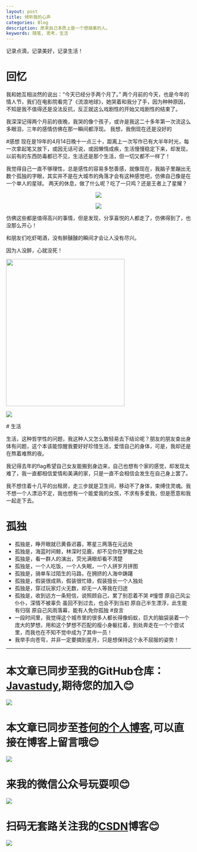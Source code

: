 ```yaml
---
layout: post
title: 倾听我的心声
categories: Blog
description: 原来自己本质上是一个想搞事的人。
keywords: 随笔, 思考，生活
---
```


记录点滴，记录美好，记录生活！

# 回忆
我和她互相淡然的说出：“今天已经分手两个月了。”
两个月前的今天，也是今年的情人节，我们在电影院看完了《流浪地球》，她哭着和我分了手，因为种种原因，不知是我不值得还是没法反抗，反正就这么戏剧性的开始又戏剧性的结束了。

我深深记得两个月前的夜晚，我哭的像个孩子，或许是我这二十多年第一次流这么多眼泪，三年的感情仿佛在那一瞬间都浮现。
我想，我倒现在还是没好的

#感想
现在是19年的4月14日晚十一点三十，距离上一次写作已有大半年时光，每一次拿起笔又放下，或因无话可说，或因懒惰成疾，生活慢慢稳定下来，却发现，以前有的东西防毒都已不见，生活还是那个生活，但一切又都不一样了！

我觉得自己一直不够理性，总是感性的容易多愁善感，就像现在，我脑子里蹦出无数个孤独的字眼，其实并不是在大城市的角落才会有这种感觉吧，仿佛自己像是在一个单人的星球。
两天的休息，做了什么呢？吃了一只鸡？还是王者上了星耀？
<p align="center">
<img src="http://pp8g2fyug.bkt.clouddn.com/%E4%B8%80%E5%8F%AA%E9%B8%A1.jpg" width=""/>
</p>
<p align="center">
<img src="http://pp8g2fyug.bkt.clouddn.com/%E7%8E%8B%E8%80%85%E8%8D%A3%E8%80%80.jpg" width=""/>
</p>
仿佛这些都是值得高兴的事情，但是发现，分享喜悦的人都走了，仿佛得到了，也没那么开心！

和朋友们吃虾喝酒，没有醉醺醺的瞬间才会让人没有尽兴。

因为人没醉，心就没死！

<img src="http://pp8g2fyug.bkt.clouddn.com/bur.jpg" height="400px" width="80%"/>
</p>
<img src="http://pp8g2fyug.bkt.clouddn.com/food.jpg" />
</p>
# 生活

生活，这种哲学性的问题，我这种人又怎么敢轻易去下结论呢？朋友的朋友查出身体有问题，这个本该能惊醒我要好好珍惜生活，爱惜自己的身体，可是，我却还是在熬着难熬的夜。

我记得去年的flag希望自己女友能搬到身边来，自己也想有个家的感觉，却发现太难了，我一直都相信爱情和美满的家，只是一直不会相信会发生在自己身上罢了。

我不想住着十几平的出租房，走三步就是卫生间，移动不了身体，束缚住灵魂。我不想一个人漂泊不定，我也想有一个能爱我的女孩，不求有多爱我，但是愿意和我一起走下去。

# 孤独

* 孤独是，睁开眼就已黄昏迟暮，寒星三两落在元远处
* 孤独是，海蓝时间鲸，林深时见鹿，却不见你在梦醒之处
* 孤独是，看一群人的演出，荧光满眼却看不清楚
* 孤独是，一个人吃饭，一个人失眠，一个人拼岁月拼图
* 孤独是，骑单车过陌生的马路，在拥挤的人海中踌躇
* 孤独是，假装很成熟，假装很忙碌，假装擅长一个人独处
* 孤独是，穿过玩家灯火无数，却无一人等我在归途
* 孤独是，收到远方一条短信，说照顾自己，累了别忍着不哭
#憧憬
原自己风尘仆仆，深情不被辜负
虽回不到过去，也会不到当初
原自己半生漂浮，此生能有归宿
原自己风雨落幕，能有人免你孤独
#良言
* 一段时间里，我觉得这个城市里的很多人都长得像蚂蚁，巨大的脑袋装着一个庞大的梦想，用和这个梦想不匹配的瘦小身躯扛着，到处奔走在一个个尝试里，而我也在不知不觉中成为了其中一员！
* 我举手向苍穹，并非一定要摘到星月，只是想保持这个永不屈服的姿势！
------
# 本文章已同步至我的GitHub仓库：<a href="https://github.com/freestylefly/javaStudy">Javastudy</a>,期待您的加入:blush:
<img src="http://pp8g2fyug.bkt.clouddn.com/github.jpg" width=""/>

# 本文章已同步至<a href="https://freestylefly.github.io/">苍何的个人博客</a>,可以直接在博客上留言哦:blush:
<img src="http://pp8g2fyug.bkt.clouddn.com/myblog..png" width=""/>

# 来我的微信公众号玩耍呗:blush:
<img src="http://pp8g2fyug.bkt.clouddn.com/weixingongzhonghao.jpg" width=""/>

# 扫码无套路关注我的<a href="https://blog.csdn.net/qq_43270074?orderby=UpdateTime">CSDN</a>博客:blush:
<img src="http://pp8g2fyug.bkt.clouddn.com/CSDN.png" width=""/>